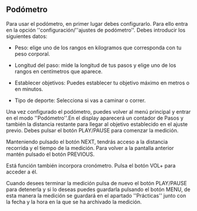 ## Podómetro

Para usar el podómetro, en primer lugar debes configurarlo. Para ello entra en la opción ''configuración/''ajustes de podómetro''. Debes introducir los siguientes datos:

* Peso: elige uno de los rangos en kilogramos que corresponda con tu peso corporal.

* Longitud del paso: mide la longitud de tus pasos y elige uno de los rangos en centímetros que aparece.

* Establecer objetivos: Puedes establecer tu objetivo máximo en metros o en minutos.

* Tipo de deporte: Selecciona si vas a caminar o correr.

Una vez configurado el podómetro, puedes volver al menú principal y entrar en el modo ''Podómetro''.En el display aparecerá un contador de Pasos y también la distancia restante para llegar al objetivo establecido en el ajuste previo. Debes pulsar el botón PLAY/PAUSE para comenzar la medición.

Manteniendo pulsado el botón NEXT, tendrás acceso a la distancia recorrida y el tiempo de la medición. Para volver a la pantalla anterior mantén pulsado el botón PREVIOUS.

Está función también incorpora cronómetro. Pulsa el botón VOL+ para acceder a él.

Cuando desees terminar la medición pulsa de nuevo el botón PLAY/PAUSE para detenerla y si lo deseas puedes guardarla pulsando el botón MENU, de esta manera la medición se guardará en el apartado ''Prácticas'' junto con la fecha y la hora en la que se ha archivado la medición.

